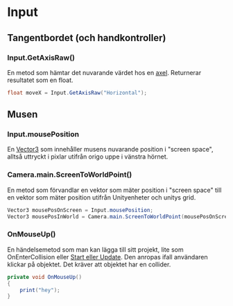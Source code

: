 # Input

## Tangentbordet (och handkontroller)

### Input.GetAxisRaw()

En metod som hämtar det nuvarande värdet hos en [axel](../../grundlaeggande-koncept/knappar-och-axlar.md). Returnerar resultatet som en float.

```csharp
float moveX = Input.GetAxisRaw("Horizontal");
```

## Musen

### Input.mousePosition

En [Vector3](../datatyper-och-synlighet.md#vector3) som innehåller musens nuvarande position i "screen space", alltså uttryckt i pixlar utifrån origo uppe i vänstra hörnet.

### Camera.main.ScreenToWorldPoint()

En metod som förvandlar en vektor som mäter position i "screen space" till en vektor som mäter position utifrån Unityenheter och unitys grid.

```csharp
Vector3 mousePosOnScreen = Input.mousePosition;
Vector3 mousePosInWorld = Camera.main.ScreenToWorldPoint(mousePosOnScreen);
```

### OnMouseUp()

En händelsemetod som man kan lägga till sitt projekt, lite som OnEnterCollision eller [Start eller Update](../../grundlaeggande-koncept/monobehavior.md#haendelse-metoder). Den anropas ifall användaren klickar på objektet. Det kräver att objektet har en collider.

```csharp
private void OnMouseUp()
{
    print("hey");
}
```
